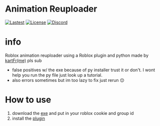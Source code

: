 # Animation Reuploader
[![Lastest](https://img.shields.io/github/v/release/kartfr/Auto-Animation-Reuploader
)](https://github.com/kartFr/Auto-Animation-Stealer/releases/latest)
[![License](https://img.shields.io/badge/license-MIT-blue)](https://github.com/kartFr/Auto-Animation-Reuploader?tab=MIT-1-ov-file)
[![Discord](https://img.shields.io/badge/chat-on_discord-blue)](https://discord.gg/DhdCWJukWn)





# info
Roblox animation reuploader using a Roblox plugin and python
made by [kartFr(me)](https://www.youtube.com/channel/UCj0gxlFS3Av3Fweou2BhEdw) pls sub
- false positives w/ the exe because of py installer trust it or don't. I wont help you run the py file just look up a tutorial.
- also errors sometimes but im too lazy to fix just rerun 😔

# How to use
1. download the [exe](https://github.com/kartFr/Auto-Animation-Stealer/releases/latest) and put in your roblox cookie and group id
2. install the [plugin](https://create.roblox.com/marketplace/asset/15358287993/AnimationStealer%3Fkeyword=&pageNumber=&pagePosition=)

